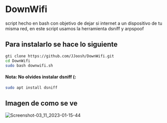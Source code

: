 # DownWifi
script hecho en bash con objetivo de dejar si  internet a un dispositivo de tu misma red, en este script usamos la herramienta dsniff y arpspoof 

## Para instalarlo se hace lo siguiente 

``` bash
gti clone https://github.com/JJoosh/DownWifi.git
cd DownWifi
sudo bash downwifi.sh
```
#### Nota: No olvides instalar dsniff (:

``` bash
sudo apt install dsniff 
```

## Imagen de como se ve 
![Screenshot-03_11_2023-01-15-44](https://github.com/JJoosh/DownWifi/assets/122099216/9716cd46-2f7f-47dc-ac7b-a62f074789af)
